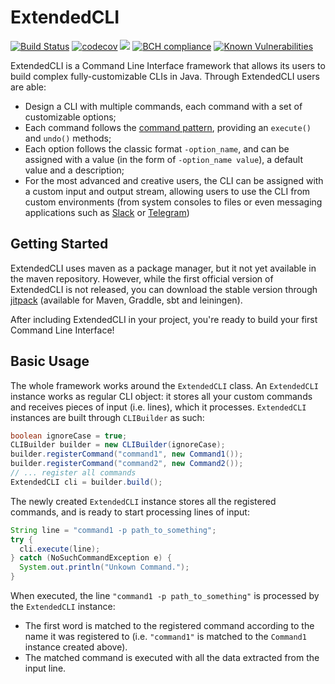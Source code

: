 # ExtendedCLI
[![Build Status](https://travis-ci.org/JPDSousa/ExtendedCLI.svg?branch=master)](https://travis-ci.org/JPDSousa/ExtendedCLI)
[![codecov](https://codecov.io/gh/JPDSousa/ExtendedCLI/branch/master/graph/badge.svg)](https://codecov.io/gh/JPDSousa/ExtendedCLI)
[![](https://jitpack.io/v/JPDSousa/ExtendedCLI.svg)](https://jitpack.io/#JPDSousa/ExtendedCLI)
[![BCH compliance](https://bettercodehub.com/edge/badge/JPDSousa/ExtendedCLI?branch=master)](https://bettercodehub.com/)
[![Known Vulnerabilities](https://snyk.io/test/github/jpdsousa/extendedcli/badge.svg)](https://snyk.io/test/github/jpdsousa/extendedcli)

ExtendedCLI is a Command Line Interface framework that allows its users to build complex fully-customizable CLIs in Java. Through ExtendedCLI users are able:
 - Design a CLI with multiple commands, each command with a set of customizable options;
 - Each command follows the [command pattern](https://en.wikipedia.org/wiki/Command_pattern), providing an `execute()` and `undo()` methods;
 - Each option follows the classic format `-option_name`, and can be assigned with a value (in the form of `-option_name value`), a default value and a description;
 - For the most advanced and creative users, the CLI can be assigned with a custom input and output stream, allowing users to use the CLI from custom environments (from system consoles to files or even messaging applications such as [Slack](https://slack.com) or [Telegram](https://telegram.org/))
 
 ## Getting Started
 
 ExtendedCLI uses maven as a package manager, but it not yet available in the maven repository. However, while the first official version of ExtendedCLI is not released, you can download the stable version through [jitpack](https://jitpack.io/#JPDSousa/ExtendedCLI) (available for Maven, Graddle, sbt and leiningen).
 
 After including ExtendedCLI in your project, you're ready to build your first Command Line Interface!
 
 ## Basic Usage
 
 The whole framework works around the `ExtendedCLI` class. An `ExtendedCLI` instance works as regular CLI object: it stores all your custom commands and receives pieces of input (i.e. lines), which it processes. `ExtendedCLI` instances are built through `CLIBuilder` as such:
 
```java
boolean ignoreCase = true;
CLIBuilder builder = new CLIBuilder(ignoreCase);
builder.registerCommand("command1", new Command1());
builder.registerCommand("command2", new Command2());
// ... register all commands
ExtendedCLI cli = builder.build();
 ```
 
 The newly created `ExtendedCLI` instance stores all the registered commands, and is ready to start processing lines of input:
 
 ```java
 String line = "command1 -p path_to_something";
 try {
   cli.execute(line);
 } catch (NoSuchCommandException e) {
   System.out.println("Unkown Command.");
 }
 ```
 
 When executed, the line `"command1 -p path_to_something"` is processed by the `ExtendedCLI` instance:
  - The first word is matched to the registered command according to the name it was registered to (i.e. `"command1"` is matched to the `Command1` instance created above).
  - The matched command is executed with all the data extracted from the input line.
